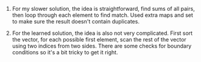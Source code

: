 1. For my slower solution, the idea is straightforward, find sums of all pairs, then loop through each element to find match. Used extra maps and set to make sure the result doesn't contain duplicates.

2. For the learned solution, the idea is also not very complicated. First sort the vector, for each possible first element, scan the rest of the vector using two indices from two sides. There are some checks for boundary conditions so it's a bit tricky to get it right. 
